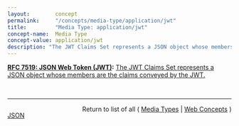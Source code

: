 ```yaml
---
layout:        concept
permalink:     "/concepts/media-type/application/jwt"
title:         "Media Type: application/jwt"
concept-name:  Media Type
concept-value: application/jwt
description: "The JWT Claims Set represents a JSON object whose members are the claims conveyed by the JWT."
---
```


**[RFC 7519: JSON Web Token (JWT)](/specs/IETF/RFC/7519 "JSON Web Token (JWT) is a compact, URL-safe means of representing claims to be transferred between two parties. The claims in a JWT are encoded as a JSON object that is used as the payload of a JSON Web Signature (JWS) structure or as the plaintext of a JSON Web Encryption (JWE) structure, enabling the claims to be digitally signed or integrity protected with a Message Authentication Code (MAC) and/or encrypted."):** [The JWT Claims Set represents a JSON object whose members are the claims conveyed by the JWT.](http://tools.ietf.org/html/rfc7519#section-4 "Read documentation for Media Type &#34;application/jwt&#34;")

<br/>
<hr/>

<p style="float : left"><a href="./application/jwt.json" title="JSON representing this particular Web Concept value">JSON</a></p>
<p style="text-align: right">Return to list of all ( <a href="../media-type/">Media Types</a> | <a href="../">Web Concepts</a> )</p>
